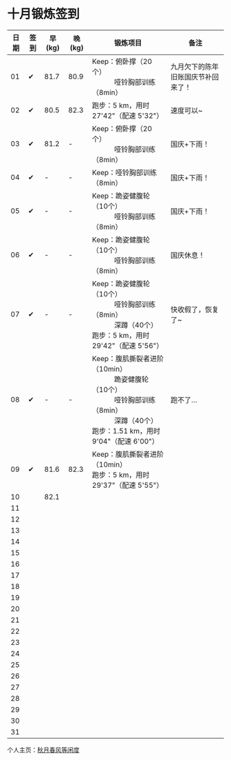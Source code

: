 # 十月锻炼签到

| 日期 | 签到 | 早(kg) | 晚(kg) | 锻炼项目 | 备注 |
|----|---|---|---|---|---|
| 01 | ✔ | 81.7 | 80.9 | Keep：俯卧撑（20个）<br> &nbsp;&nbsp;&nbsp;&nbsp;&nbsp;&nbsp;&nbsp;&nbsp;&nbsp;&nbsp;&nbsp;&nbsp;哑铃胸部训练（8min） | 九月欠下的陈年旧账国庆节补回来了！ |
| 02 | ✔ | 80.5 | 82.3 | 跑步：5 km，用时 27'42"（配速 5'32"） | 速度可以~ |
| 03 | ✔ | 81.2 | - | Keep：俯卧撑（20个）<br> &nbsp;&nbsp;&nbsp;&nbsp;&nbsp;&nbsp;&nbsp;&nbsp;&nbsp;&nbsp;&nbsp;&nbsp;哑铃胸部训练（8min） | 国庆+下雨！ |
| 04 | ✔ | - | - | Keep：哑铃胸部训练（8min） | 国庆+下雨！ |
| 05 | ✔ | - | - | Keep：跪姿健腹轮（10个）<br> &nbsp;&nbsp;&nbsp;&nbsp;&nbsp;&nbsp;&nbsp;&nbsp;&nbsp;&nbsp;&nbsp;&nbsp;哑铃胸部训练（8min） | 国庆+下雨！ |
| 06 | ✔ | - | - | Keep：跪姿健腹轮（10个）<br> &nbsp;&nbsp;&nbsp;&nbsp;&nbsp;&nbsp;&nbsp;&nbsp;&nbsp;&nbsp;&nbsp;&nbsp;哑铃胸部训练（8min） | 国庆休息！ |
| 07 | ✔ | - | - | Keep：跪姿健腹轮（10个）<br> &nbsp;&nbsp;&nbsp;&nbsp;&nbsp;&nbsp;&nbsp;&nbsp;&nbsp;&nbsp;&nbsp;&nbsp;哑铃胸部训练（8min）<br> &nbsp;&nbsp;&nbsp;&nbsp;&nbsp;&nbsp;&nbsp;&nbsp;&nbsp;&nbsp;&nbsp;&nbsp;深蹲（40个）<br>跑步：5 km，用时 29'42"（配速 5'56"） | 快收假了，恢复了~ |
| 08 | ✔ | - | - | Keep：腹肌撕裂者进阶（10min）<br> &nbsp;&nbsp;&nbsp;&nbsp;&nbsp;&nbsp;&nbsp;&nbsp;&nbsp;&nbsp;&nbsp;&nbsp;跪姿健腹轮（10个）<br> &nbsp;&nbsp;&nbsp;&nbsp;&nbsp;&nbsp;&nbsp;&nbsp;&nbsp;&nbsp;&nbsp;&nbsp;哑铃胸部训练（8min）<br> &nbsp;&nbsp;&nbsp;&nbsp;&nbsp;&nbsp;&nbsp;&nbsp;&nbsp;&nbsp;&nbsp;&nbsp;深蹲（40个）<br>跑步：1.51 km，用时 9'04"（配速 6'00"） | 跑不了… |
| 09 | ✔ | 81.6 | 82.3 | Keep：腹肌撕裂者进阶（10min）<br>跑步：5 km，用时 29'37"（配速 5'55"） |  |
| 10 |  | 82.1 |  |  |  |
| 11 |  |  |  |  |  |
| 12 |  |  |  |  |  |
| 13 |  |  |  |  |  |
| 14 |  |  |  |  |  |
| 15 |  |  |  |  |  |
| 16 |  |  |  |  |  |
| 17 |  |  |  |  |  |
| 18 |  |  |  |  |  |
| 19 |  |  |  |  |  |
| 20 |  |  |  |  |  |
| 21 |  |  |  |  |  |
| 22 |  |  |  |  |  |
| 23 |  |  |  |  |  |
| 24 |  |  |  |  |  |
| 25 |  |  |  |  |  |
| 26 |  |  |  |  |  |
| 27 |  |  |  |  |  |
| 28 |  |  |  |  |  |
| 29 |  |  |  |  |  |
| 30 |  |  |  |  |  |
| 31 |  |  |  |  |  |

个人主页：<a href="http://renkaigis.com/" target="_blank">秋月春风等闲度</a>
